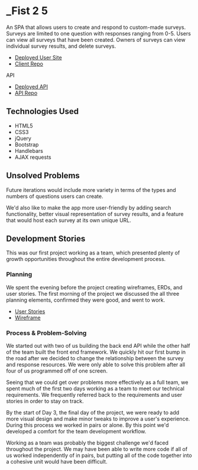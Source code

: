 # _Fist 2 5

An SPA that allows users to create and respond to custom-made surveys. Surveys are limited to one question with responses ranging from 0-5. Users can view all surveys that have been created. Owners of surveys can view individual survey results, and delete surveys.

* [Deployed User Site](https://dontbin.github.io/project-3-client/)
* [Client Repo](https://github.com/dontbin/project-3-client)

API
* [Deployed API](https://pure-citadel-23065.herokuapp.com/)
* [API Repo](https://github.com/dontbin/project-3-api)


## Technologies Used

* HTML5
* CSS3
* jQuery
* Bootstrap
* Handlebars
* AJAX requests


## Unsolved Problems

Future iterations would include more variety in terms of the types and numbers of questions users can create.

We'd also like to make the app more user-friendly by adding search functionality, better visual representation of survey results, and a feature that would host each survey at its own unique URL.


## Development Stories

This was our first project working as a team, which presented plenty of growth opportunities throughout the entire development process.

### Planning

We spent the evening before the project creating wireframes, ERDs, and user stories. The first morning of the project we discussed the all three planning elements, confirmed they were good, and went to work.

* [User Stories](https://docs.google.com/document/d/1cib-uwQz-n_Xb5QIp5fiFo2II8TRteTn2jn1tkcCpPI/edit)
* [Wireframe](https://imgur.com/4m5AjYc)

### Process & Problem-Solving

We started out with two of us building the back end API while the other half of the team built the front end framework. We quickly hit our first bump in the road after we decided to change the relationship between the survey and response resources. We were only able to solve this problem after all four of us programmed off of one screen.

Seeing that we could get over problems more effectively as a full team, we spent much of the first two days working as a team to meet our technical requirements. We frequently referred back to the requirements and user stories in order to stay on track.

By the start of Day 3, the final day of the project, we were ready to add more visual design and make minor tweaks to improve a user's experience. During this process we worked in pairs or alone. By this point we'd developed a comfort for the team development workflow.

Working as a team was probably the biggest challenge we'd faced throughout the project. We may have been able to write more code if all of us worked independently of in pairs, but putting all of the code together into a cohesive unit would have been difficult.
